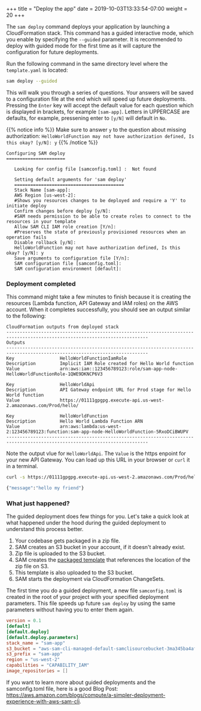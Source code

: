 +++
title = "Deploy the app"
date = 2019-10-03T13:33:54-07:00
weight = 20
+++

The `sam deploy` command deploys your application by launching a CloudFormation stack. This command
has a guided interactive mode, which you enable by specifying the `--guided` parameter. It is
recommended to deploy with guided mode for the first time as it will capture the configuration for
future deployments.

Run the following command in the same directory level where the `template.yaml` is located:

```bash
sam deploy --guided
```

This will walk you through a series of questions. Your answers will be saved to a configuration file
at the end which will speed up future deployments. Pressing the `Enter` key will accept the default
value for each question which is displayed in brackets, for example `[sam-app]`. Letters in
UPPERCASE are defaults, for example, pressening enter to `[y/N]` will default in `No`.

{{% notice info %}}
Make sure to answer `y` to the question about missing authorization:
`HelloWorldFunction may not have authorization defined, Is this okay? [y/N]: y`
{{% /notice %}}

```text
Configuring SAM deploy
======================

   Looking for config file [samconfig.toml] :  Not found

   Setting default arguments for 'sam deploy'
   =========================================
   Stack Name [sam-app]:
   AWS Region [us-west-2]:
   #Shows you resources changes to be deployed and require a 'Y' to initiate deploy
   Confirm changes before deploy [y/N]:
   #SAM needs permission to be able to create roles to connect to the resources in your template
   Allow SAM CLI IAM role creation [Y/n]:
   #Preserves the state of previously provisioned resources when an operation fails
   Disable rollback [y/N]:
   HelloWorldFunction may not have authorization defined, Is this okay? [y/N]: y
   Save arguments to configuration file [Y/n]:
   SAM configuration file [samconfig.toml]:
   SAM configuration environment [default]:
```

### Deployment completed

This command might take a few minutes to finish because it is creating the resources (Lambda
function, API Gateway and IAM roles) on the AWS account. When it completes successfully, you should
see an output similar to the following:

```text
CloudFormation outputs from deployed stack
---------------------------------------------------------------------------------------------------------------------------
Outputs
---------------------------------------------------------------------------------------------------------------------------
Key                 HelloWorldFunctionIamRole
Description         Implicit IAM Role created for Hello World function
Value               arn:aws:iam::123456789123:role/sam-app-node-HelloWorldFunctionRole-1QWE9DKNCP6V3

Key                 HelloWorldApi
Description         API Gateway endpoint URL for Prod stage for Hello World function
Value               https://01111gpgpg.execute-api.us-west-2.amazonaws.com/Prod/hello/

Key                 HelloWorldFunction
Description         Hello World Lambda Function ARN
Value               arn:aws:lambda:us-west-2:123456789123:function:sam-app-node-HelloWorldFunction-5RxoDCiBWUPV
---------------------------------------------------------------------------------------------------------------------------
```

Note the output vlue for `HelloWorldApi`. The `Value` is the https enpoint for your new API Gateway.
You can load up this URL in your browser or `curl` it in a terminal.

```bash
curl -s https://01111gpgpg.execute-api.us-west-2.amazonaws.com/Prod/hello/

{"message":"hello my friend"}
```

### What just happened?

The guided deployment does few things for you. Let's take a quick look at what happened under the hood during the guided deployment to understand this process better.

1. Your codebase gets packaged in a zip file.
1. SAM creates an S3 bucket in your account, if it doesn't already exist.
1. Zip file is uploaded to the S3 bucket.
1. SAM creates the [packaged template](/javascript/manualdeploy/bucket.html#the-packaged-template)
   that references the location of the zip file on S3.
1. This template is also uploaded to the S3 bucket.
1. SAM starts the deployment via CloudFormation ChangeSets.

The first time you do a guided deployment, a new file `samconfig.toml` is created in the root of
your project with your specified deployment parameters. This file speeds up future
`sam deploy` by using the same parameters without having you to enter them again.

```toml
version = 0.1
[default]
[default.deploy]
[default.deploy.parameters]
stack_name = "sam-app"
s3_bucket = "aws-sam-cli-managed-default-samclisourcebucket-3ma345ba4af33"
s3_prefix = "sam-app"
region = "us-west-2"
capabilities = "CAPABILITY_IAM"
image_repositories = []
```

If you want to learn more about guided deployments and the samconfig.toml file, here is a good Blog
Post: https://aws.amazon.com/blogs/compute/a-simpler-deployment-experience-with-aws-sam-cli.
